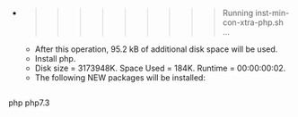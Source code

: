 * >>>>>>>>> Running inst-min-con-xtra-php.sh ...
  * After this operation, 95.2 kB of additional disk space will be used.
  * Install php.
  * Disk size = 3173948K. Space Used = 184K. Runtime = 00:00:00:02.
  * The following NEW packages will be installed:
  ```bash
php php7.3
  ```
